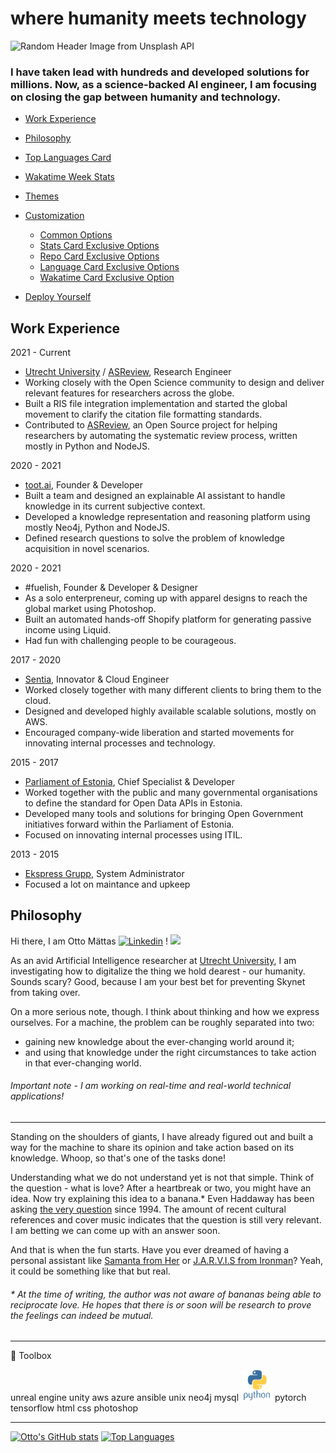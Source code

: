 # where humanity meets technology
![Random Header Image from Unsplash API](https://source.unsplash.com/1000x200/?humanity,technology,gaming,ai)
### I have taken lead with hundreds and developed solutions for millions. Now, as a science-backed AI engineer, I am focusing on closing the gap between humanity and technology.

- [Work Experience](#work-experience)
- [Philosophy](#philosophy)


- [Top Languages Card](#top-languages-card)
- [Wakatime Week Stats](#wakatime-week-stats)
- [Themes](#themes)
- [Customization](#customization)
  - [Common Options](#common-options)
  - [Stats Card Exclusive Options](#stats-card-exclusive-options)
  - [Repo Card Exclusive Options](#repo-card-exclusive-options)
  - [Language Card Exclusive Options](#language-card-exclusive-options)
  - [Wakatime Card Exclusive Option](#wakatime-card-exclusive-options)
- [Deploy Yourself](#deploy-on-your-own-vercel-instance)



## Work Experience
2021 - Current 
  - [Utrecht University](https://www.uu.nl/en) / [ASReview](https://asreview.nl), Research Engineer
  - Working closely with the Open Science community to design and deliver relevant features for researchers across the globe.
  - Built a RIS file integration implementation and started the global movement to clarify the citation file formatting standards.
  - Contributed to [ASReview](https://github.com/asreview/asreview), an Open Source project for helping researchers by automating the systematic review process, written mostly in Python and NodeJS.

2020 - 2021
  - [toot.ai](https://toot-ai.github.io/toot.ai/), Founder & Developer
  - Built a team and designed an explainable AI assistant to handle knowledge in its current subjective context.
  - Developed a knowledge representation and reasoning platform using mostly Neo4j, Python and NodeJS.
  - Defined research questions to solve the problem of knowledge acquisition in novel scenarios.

2020 - 2021
  - #fuelish, Founder & Developer & Designer
  - As a solo enterpreneur, coming up with apparel designs to reach the global market using Photoshop.
  - Built an automated hands-off Shopify platform for generating passive income using Liquid.
  - Had fun with challenging people to be courageous.

2017 - 2020
  - [Sentia](https://sentia.com), Innovator & Cloud Engineer
  - Worked closely together with many different clients to bring them to the cloud.
  - Designed and developed highly available scalable solutions, mostly on AWS.
  - Encouraged company-wide liberation and started movements for innovating internal processes and technology.

2015 - 2017
  - [Parliament of Estonia](https://www.riigikogu.ee/en/), Chief Specialist & Developer
  - Worked together with the public and many governmental organisations to define the standard for Open Data APIs in Estonia.
  - Developed many tools and solutions for bringing Open Government initiatives forward within the Parliament of Estonia.
  - Focused on innovating internal processes using ITIL.

2013 - 2015
  - [Ekspress Grupp](https://www.egrupp.ee/en/), System Administrator
  - Focused a lot on maintance and upkeep 

## Philosophy
Hi there, I am Otto Mättas [![Linkedin](https://i.stack.imgur.com/gVE0j.png)](https://www.linkedin.com/ottomattas) ! <img src="https://raw.githubusercontent.com/MartinHeinz/MartinHeinz/master/wave.gif" width="30px">

As an avid Artificial Intelligence researcher at [Utrecht University](https://www.uu.nl/masters/en/artificial-intelligence), I am investigating how to digitalize the thing we hold dearest - our humanity. Sounds scary? Good, because I am your best bet for preventing Skynet from taking over.

On a more serious note, though. I think about thinking and how we express ourselves. For a machine, the problem can be roughly separated into two:
- gaining new knowledge about the ever-changing world around it;
- and using that knowledge under the right circumstances to take action in that ever-changing world.
###### _Important note - I am working on real-time and real-world technical applications!_

---

Standing on the shoulders of giants, I have already figured out and built a way for the machine to share its opinion and take action based on its knowledge. Whoop, so that's one of the tasks done!

Understanding what we do not understand yet is not that simple. Think of the question - what is love? After a heartbreak or two, you might have an idea. Now try explaining this idea to a banana.*
Even Haddaway has been asking [the very question](https://www.youtube.com/watch?v=HEXWRTEbj1I) since 1994. The amount of recent cultural references and cover music indicates that the question is still very relevant. I am betting we can come up with an answer soon.

And that is when the fun starts. Have you ever dreamed of having a personal assistant like [Samanta from Her](https://www.charactour.com/hub/characters/view/Samantha.Her) or [J.A.R.V.I.S from Ironman](https://en.wikipedia.org/wiki/J.A.R.V.I.S.)? Yeah, it could be something like that but real.


###### _\* At the time of writing, the author was not aware of bananas being able to reciprocate love. He hopes that there is or soon will be research to prove the feelings can indeed be mutual._

---

🧰 Toolbox

unreal engine
unity
aws
azure
ansible
unix
neo4j
mysql
<img src="https://github.com/devicons/devicon/blob/master/icons/python/python-original-wordmark.svg" alt="Python Logo" width="50" height="50"/>
pytorch
tensorflow
html
css
photoshop
<!--- <img src="https://github.com/devicons/devicon/blob/master/icons/neo4j/neo4j-original-wordmark.svg" alt="Neo4j Logo" width="50" height="50"/>
<img src="https://github.com/devicons/devicon/blob/master/icons/python/python-original-wordmark.svg" alt="MySQL Logo" width="50" height="50"/>
<img src="https://github.com/devicons/devicon/blob/master/icons/python/python-original-wordmark.svg" alt="HTML Logo" width="50" height="50"/>
<img src="https://github.com/devicons/devicon/blob/master/icons/python/python-original-wordmark.svg" alt="CSS Logo" width="50" height="50"/>
<img src="https://github.com/devicons/devicon/blob/master/icons/python/python-original-wordmark.svg" alt="AWS Logo" width="50" height="50"/>
<img src="https://github.com/devicons/devicon/blob/master/icons/python/python-original-wordmark.svg" alt="Azure Logo" width="50" height="50"/>
<img src="https://cdn.worldvectorlogo.com/logos/css3.svg" alt="CSS Logo" width="50" height="50"/> --->

---
[![Otto's GitHub stats](https://github-readme-stats.vercel.app/api?username=ottomattas&theme=dark&show_icons=true&hide=stars)](https://github.com/anuraghazra/github-readme-stats)
[![Top Languages](https://github-readme-stats.vercel.app/api/top-langs/?username=ottomattas&theme=dark&layout=compact&hide=html,css)](https://github.com/anuraghazra/github-readme-stats)

